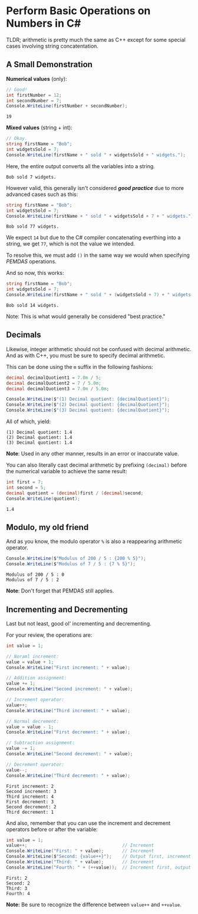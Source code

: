 # Perform Basic Operations on Numbers in C#

TLDR; arithmetic is pretty much the same as C++ except for some special cases involving string concatentation.

## A Small Demonstration

**Numerical values** (only):
```cs
// Good!
int firstNumber = 12;
int secondNumber = 7;
Console.WriteLine(firstNumber + secondNumber);
```

```
19
```

**Mixed values** (string + int):
```cs
// Okay.
string firstName = "Bob";
int widgetsSold = 7;
Console.WriteLine(firstName + " sold " + widgetsSold + " widgets.");
```

Here, the entire output converts all the variables into a string.
```
Bob sold 7 widgets.
```

However valid, this generally isn't considered ***good practice*** due to more advanced cases such as this:
```cs
string firstName = "Bob";
int widgetsSold = 7;
Console.WriteLine(firstName + " sold " + widgetsSold + 7 + " widgets.");
```

```
Bob sold 77 widgets.
```

We expect `14` but due to the C# compiler concatenating everthing into a string, we get `77`, which is not the value we intended.

To resolve this, we must add `()` in the same way we would when specifying *PEMDAS* operations.

And so now, this works:
```cs
string firstName = "Bob";
int widgetsSold = 7;
Console.WriteLine(firstName + " sold " + (widgetsSold + 7) + " widgets.");
```

```
Bob sold 14 widgets.
```

Note: This is what would generally be considered "best practice."

## Decimals

Likewise, integer arithmetic should not be confused with decimal arithmetic. And as with C++, you must be sure to specify decimal arithmetic.

This can be done using the `m` suffix in the following fashions:
```cs
decimal decimalQuotient1 = 7.0m / 5;
decimal decimalQuotient2 = 7 / 5.0m;
decimal decimalQuotient3 = 7.0m / 5.0m;

Console.WriteLine($"(1) Decimal quotient: {decimalQuotient}");
Console.WriteLine($"(2) Decimal quotient: {decimalQuotient}");
Console.WriteLine($"(3) Decimal quotient: {decimalQuotient}");
```

All of which, yield:
```
(1) Decimal quotient: 1.4
(2) Decimal quotient: 1.4
(3) Decimal quotient: 1.4
```

**Note**: Used in any other manner, results in an error or inaccurate value.

You can also literally cast decimal arithmetic by prefixing `(decimal)` before the numerical variable to achieve the same result:

```cs
int first = 7;
int second = 5;
decimal quotient = (decimal)first / (decimal)second;
Console.WriteLine(quotient);
```

```
1.4
```

## Modulo, my old friend

And as you know, the modulo operator `%` is also a reappearing arithmetic operator.
```cs
Console.WriteLine($"Modulus of 200 / 5 : {200 % 5}");
Console.WriteLine($"Modulus of 7 / 5 : {7 % 5}");
```

```
Modulus of 200 / 5 : 0
Modulus of 7 / 5 : 2
```

**Note**: Don't forget that PEMDAS still applies.

## Incrementing and Decrementing

Last but not least, good ol' incrementing and decrementing.

For your review, the operations are:
```cs
int value = 1;

// Noraml increment:
value = value + 1;
Console.WriteLine("First increment: " + value);

// Addition assignment:
value += 1;
Console.WriteLine("Second increment: " + value);

// Increment operator:
value++;
Console.WriteLine("Third increment: " + value);

// Normal decrement:
value = value - 1;
Console.WriteLine("First decrement: " + value);

// Subtraction assignment:
value -= 1;
Console.WriteLine("Second decrement: " + value);

// Decrement operator:
value--;
Console.WriteLine("Third decrement: " + value);
```

```
First increment: 2
Second increment: 3
Third increment: 4
First decrement: 3
Second decrement: 2
Third decrement: 1
```

And also, remember that you can use the increment and decrement operators before or after the variable:
```cs
int value = 1;
value++;                                    // Increment
Console.WriteLine("First: " + value);       // Increment
Console.WriteLine($"Second: {value++}");    // Output first, increment after
Console.WriteLine("Third: " + value);       // Increment
Console.WriteLine("Fourth: " + (++value));  // Increment first, output after
```

```
First: 2
Second: 2
Third: 3
Fourth: 4
```

**Note:** Be sure to recognize the difference between `value++` and `++value`.